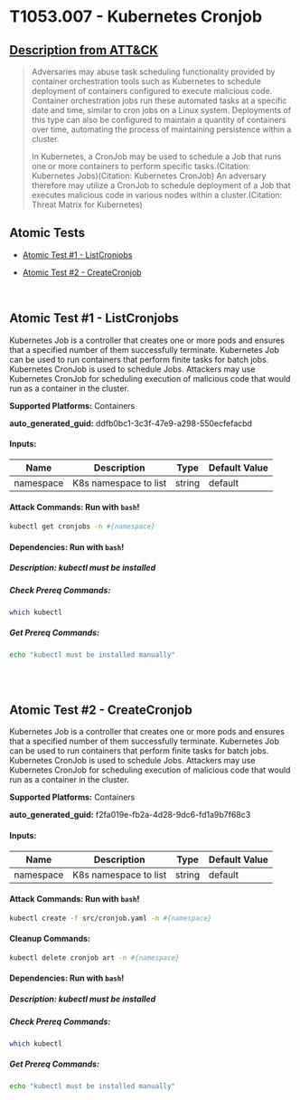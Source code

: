 # T1053.007 - Kubernetes Cronjob
## [Description from ATT&CK](https://attack.mitre.org/techniques/T1053/007)
<blockquote>

Adversaries may abuse task scheduling functionality provided by container orchestration tools such as Kubernetes to schedule deployment of containers configured to execute malicious code. Container orchestration jobs run these automated tasks at a specific date and time, similar to cron jobs on a Linux system. Deployments of this type can also be configured to maintain a quantity of containers over time, automating the process of maintaining persistence within a cluster.

In Kubernetes, a CronJob may be used to schedule a Job that runs one or more containers to perform specific tasks.(Citation: Kubernetes Jobs)(Citation: Kubernetes CronJob) An adversary therefore may utilize a CronJob to schedule deployment of a Job that executes malicious code in various nodes within a cluster.(Citation: Threat Matrix for Kubernetes)

</blockquote>

## Atomic Tests

- [Atomic Test #1 - ListCronjobs](#atomic-test-1---listcronjobs)

- [Atomic Test #2 - CreateCronjob](#atomic-test-2---createcronjob)


<br/>

## Atomic Test #1 - ListCronjobs
Kubernetes Job is a controller that creates one or more pods and ensures that a specified number of them successfully terminate. Kubernetes Job can be used to run containers that perform finite tasks for batch jobs. Kubernetes CronJob is used to schedule Jobs. Attackers may use Kubernetes CronJob for scheduling execution of malicious code that would run as a container in the cluster.

**Supported Platforms:** Containers


**auto_generated_guid:** ddfb0bc1-3c3f-47e9-a298-550ecfefacbd





#### Inputs:
| Name | Description | Type | Default Value |
|------|-------------|------|---------------|
| namespace | K8s namespace to list | string | default|


#### Attack Commands: Run with `bash`! 


```bash
kubectl get cronjobs -n #{namespace}
```




#### Dependencies:  Run with `bash`!
##### Description: kubectl must be installed
##### Check Prereq Commands:
```bash
which kubectl
```
##### Get Prereq Commands:
```bash
echo "kubectl must be installed manually"
```




<br/>
<br/>

## Atomic Test #2 - CreateCronjob
Kubernetes Job is a controller that creates one or more pods and ensures that a specified number of them successfully terminate. Kubernetes Job can be used to run containers that perform finite tasks for batch jobs. Kubernetes CronJob is used to schedule Jobs. Attackers may use Kubernetes CronJob for scheduling execution of malicious code that would run as a container in the cluster.

**Supported Platforms:** Containers


**auto_generated_guid:** f2fa019e-fb2a-4d28-9dc6-fd1a9b7f68c3





#### Inputs:
| Name | Description | Type | Default Value |
|------|-------------|------|---------------|
| namespace | K8s namespace to list | string | default|


#### Attack Commands: Run with `bash`! 


```bash
kubectl create -f src/cronjob.yaml -n #{namespace}
```

#### Cleanup Commands:
```bash
kubectl delete cronjob art -n #{namespace}
```



#### Dependencies:  Run with `bash`!
##### Description: kubectl must be installed
##### Check Prereq Commands:
```bash
which kubectl
```
##### Get Prereq Commands:
```bash
echo "kubectl must be installed manually"
```




<br/>
